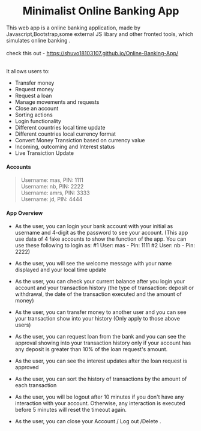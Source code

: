 <h1 align="center"> Minimalist Online Banking App</h1>

This web app is a online banking application, made by Javascript,Bootstrap,some external JS libary and other fronted tools, which simulates online banking .
<br><br>
check this out - https://shuvo18103107.github.io/Online-Banking-App/
<br><br>

It allows users to:

*   Transfer money
*   Request money 
*   Request a loan
*   Manage movements and requests
*   Close an account
*   Sorting actions
*   Login functionality
*   Different countries local time update
*   Different countries local currency format
*   Convert Money Transiction based on currency value
*   Incoming, outcoming and Interest status
*   Live Transiction Update

#### Accounts

> Username: mas, PIN: 1111<br>
> Username: nb, PIN: 2222<br>
> Username: amrs, PIN: 3333<br>
> Username: jd, PIN: 4444

#### App Overview

*  As the user, you can login your bank account with your initial as username and 4-digit as the password to see your account.
   (This app use data of 4 fake accounts to show the function of the app. You can use these following to login as:
   #1 User: mas - Pin: 1111
   #2 User: nb - Pin: 2222)

*  As the user, you will see the welcome message with your name displayed and your local time update

*  As the user, you can check your current balance after you login your account and your transaction history (the type of transaction: deposit or withdrawal, the date of the transaction executed and the amount of money)

*  As the user, you can transfer money to another user and you can see your transaction show into your history
   (Only apply to those above users)

*  As the user, you can request loan from the bank and you can see the approval showing into your transaction history only if your account has any deposit is greater than 10% of the loan request's amount.

*  As the user, you can see the interest updates after the loan request is approved

*  As the user, you can sort the history of transactions by the amount of each transaction

*  As the user, you will be logout after 10 minutes if you don't have any interaction with your account. Otherwise, any interaction is executed before 5 minutes will reset the timeout again.

*  As the user, you can close your Account / Log out /Delete .
